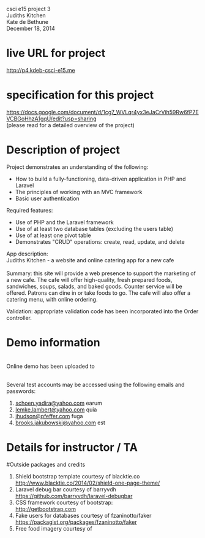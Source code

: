 csci e15 project 3 <br />
Judiths Kitchen<br />
Kate de Bethune <br />
December 18, 2014<br />

# live URL for project
http://p4.kdeb-csci-e15.me

# specification for this project 
https://docs.google.com/document/d/1cg7_WVLqr4yx3eJaCrVih59Rw6fP7EVCBGoHhzA1gqU/edit?usp=sharing <br />
(please read for a detailed overview of the project) <br />

# Description of project
Project demonstrates an understanding of the following: <br />
* How to build a fully-functioning, data-driven application in PHP and Laravel <br />
* The principles of working with an MVC framework <br />
* Basic user authentication <br />


Required features: <br />
* Use of PHP and the Laravel framework <br />
* Use of at least two database tables (excluding the users table) <br />
* Use of at least one pivot table <br />
* Demonstrates "CRUD" operations: create, read, update, and delete<br />

App description: <br />
Judiths Kitchen - a website and online catering app for a new cafe<br /><br />
Summary: this site will provide a web presence to support the marketing of a new cafe.
The cafe will offer high-quality, fresh prepared foods, sandwiches, soups, salads, and baked goods.
Counter service will be offered. Patrons can dine in or take foods to go. 
The cafe will also offer a catering menu, with online ordering. 

Validation: appropriate validation code has been incorporated into the Order controller.

# Demo information
<br />
Online demo has been uploaded to <br /><br />

Several test accounts may be accessed using the following emails and passwords:
1. schoen.yadira@yahoo.com      earum<br />
2. lemke.lambert@yahoo.com      quia<br />
3. jhudson@pfeffer.com          fuga<br />
4. brooks.jakubowski@yahoo.com  est<br />

# Details for instructor / TA <br />


#Outside packages and credits
1. Shield bootstrap template courtesy of blacktie.co <br />
	http://www.blacktie.co/2014/02/shield-one-page-theme/ <br />
2. Laravel debug bar courtesy of barryvdh <br />
	https://github.com/barryvdh/laravel-debugbar <br />
3. CSS framework courtesy of bootstrap: <br />
	http://getbootstrap.com <br />
4. Fake users for databases courtesy of fzaninotto/faker <br />
	https://packagist.org/packages/fzaninotto/faker <br />
5. Free food imagery courtesy of 

  

